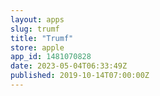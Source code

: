 ```yaml
---
layout: apps
slug: trumf
title: "Trumf"
store: apple
app_id: 1481070828
date: 2023-05-04T06:33:49Z
published: 2019-10-14T07:00:00Z
---
```

